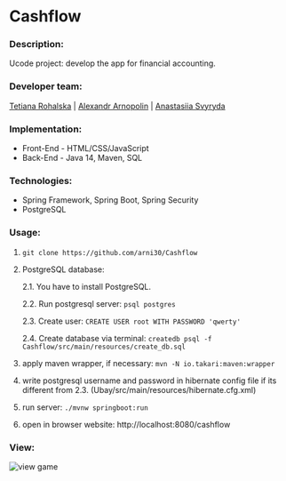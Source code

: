# Cashflow

### Description:
Ucode project: develop the app for financial accounting.

### Developer team:
 [Tetiana Rohalska](https://github.com/trohalska) | [Alexandr Arnopolin](https://github.com/arni30) | [Anastasiia Svyryda](https://github.com/NastiaSvyryda)

### Implementation:
- Front-End - HTML/CSS/JavaScript
- Back-End - Java 14, Maven, SQL

### Technologies:
- Spring Framework, Spring Boot, Spring Security
- PostgreSQL

### Usage:

1. ```git clone https://github.com/arni30/Cashflow```

2. PostgreSQL database:

    2.1. You have to install PostgreSQL.

    2.2. Run postgresql server: ```psql postgres```

    2.3. Create user: ```CREATE USER root WITH PASSWORD 'qwerty'```
    
    2.4. Create database via terminal:
        ```createdb
        psql -f Cashflow/src/main/resources/create_db.sql```

3. apply maven wrapper, if necessary: ```mvn -N io.takari:maven:wrapper```

4. write postgresql username and password in hibernate config file if its different from 2.3. (Ubay/src/main/resources/hibernate.cfg.xml)

5. run server: ```./mvnw springboot:run```

6. open in browser website: http://localhost:8080/cashflow

### View:
![view game](https://raw.githubusercontent.com/arni30/Ubay/main/src/main/resources/01.png)


